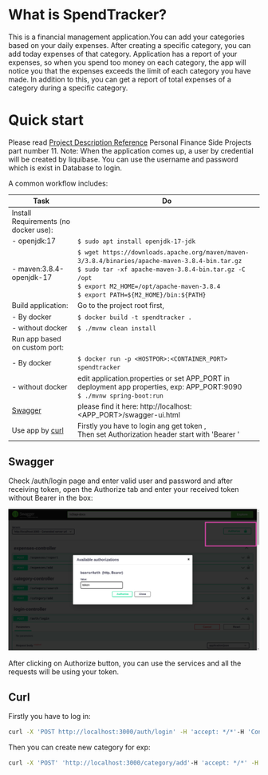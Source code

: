 What is SpendTracker? 
 ===========
This is a financial management application.You can add your categories based on your daily expenses. 
After creating a specific category, you can add today expenses of that category. 
Application has a report of your expenses, so when you spend too money on each category, the app will notice you that the expenses
exceeds the limit of each category you have made.
In addition to this, you can get a report of total expenses of a category during a specific category.

Quick start
===========
Please read [Project Description Reference](https://docs.google.com/document/d/1FLZiyAYD3nlbxGtNGi84zGMSBr3-oCSXcwPR-TeFyKU/edit#heading=h.hm40tzuc74uo) Personal Finance Side Projects part number 11.
Note: When the application comes up, a user by credential will be created by liquibase. You can use the username and password which is exist in Database to login.

A common workflow includes:

| Task                                  | Do                                                                                                                                                                                                                                                                |
|---------------------------------------|-------------------------------------------------------------------------------------------------------------------------------------------------------------------------------------------------------------------------------------------------------------------|
| Install Requirements (no docker use): |                                                                                                                                                                                                                                                                   |
| -  openjdk:17                         | ``$ sudo apt install openjdk-17-jdk``                                                                                                                                                                                                                             |
| -  maven:3.8.4-openjdk-17             | ``$ wget https://downloads.apache.org/maven/maven-3/3.8.4/binaries/apache-maven-3.8.4-bin.tar.gz`` <br>  ``$ sudo tar -xf apache-maven-3.8.4-bin.tar.gz -C /opt`` <br> ``$ export M2_HOME=/opt/apache-maven-3.8.4`` <br> ``$ export PATH=${M2_HOME}/bin:${PATH}`` |
| Build application:                    | Go to the project root first,                                                                                                                                                                                                                                     |
| -  By docker                          | ``$ docker build -t spendtracker .   ``                                                                                                                                                                                                                           |
| -  without docker                     | ``$ ./mvnw clean install``                                                                                                                                                                                                                                        |
| Run app based on custom port:         |                                                                                                                                                                                                                                                                   |
| -  By docker                          | ``$ docker run -p <HOSTPOR>:<CONTAINER_PORT> spendtracker``                                                                                                                                                                                                       |
| -  without docker                     | edit application.properties or set APP_PORT in deployment app properties, exp: APP_PORT:9090 <br> ``$ ./mvnw spring-boot:run ``                                                                                                                                   |
| [Swagger](#Swagger)                   | please find it here: http://localhost:<APP_PORT>/swagger-ui.html                                                                                                                                                                                                  |
| Use app by [curl](#Curl)              | Firstly you have to login ang get token , <br> Then set Authorization header start with 'Bearer '                                                                                                                                                                 |

   


## Swagger
  
Check /auth/login page and enter valid user and password and after receiving token,
    open the Authorize tab and enter your received token without Bearer in the box:

![token.png](src%2Ftest%2Fresources%2Fimages%2Ftoken.png)

After clicking on Authorize button, you can use the services and all the requests will be using your token.

## Curl

Firstly you have to log in:
```bash
curl -X 'POST http://localhost:3000/auth/login' -H 'accept: */*'-H 'Content-Type: application/json' -d '{"userName": "user","password": "pass"}'
```
Then you can create new category for exp:
 ```bash
curl -X 'POST' 'http://localhost:3000/category/add'-H 'accept: */*' -H 'Authorization: Bearer toke' -H 'Content-Type: application/json' -d '{"name": "coffee","limit": 10000}'
```
